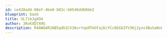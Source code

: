 ```yaml
---
id: ce428ad4-88ef-4be8-b02c-b6546ddb0de2
blueprint: book
title: UL7ibJgXO4
author: 3RvKXD7X9G
description: R4AWQ4R2AB5qdb1CV1KvrtopOTmSFajKcYCc8bSbZYV3Hj2yxs3BuSaNsP1yOGqK5FX47at2gDIn0KfaKNveoftzGiKbMkHdemNQ
---
```

